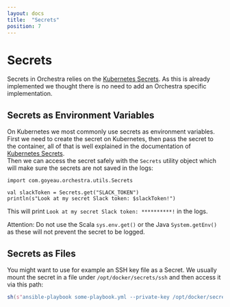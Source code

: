 ```yaml
---
layout: docs
title:  "Secrets"
position: 7
---
```


# Secrets

Secrets in Orchestra relies on the [Kubernetes Secrets](https://kubernetes.io/docs/concepts/configuration/secret/). As
this is already implemented we thought there is no need to add an Orchestra specific implementation.

## Secrets as Environment Variables

On Kubernetes we most commonly use secrets as environment variables.  
First we need to create the secret on Kubernetes, then pass the secret to the container, all of that is well explained
in the documentation of [Kubernetes Secrets](https://kubernetes.io/docs/concepts/configuration/secret/).  
Then we can access the secret safely with the `Secrets` utility object which will make sure the secrets are not saved in
the logs:
```tut:silent
import com.goyeau.orchestra.utils.Secrets

val slackToken = Secrets.get("SLACK_TOKEN")
println(s"Look at my secret Slack token: $slackToken!")
```
This will print `Look at my secret Slack token: **********!` in the logs.

Attention: Do not use the Scala `sys.env.get()` or the Java `System.getEnv()` as these will not prevent the secret to be
logged.

## Secrets as Files

You might want to use for example an SSH key file as a Secret. We usually mount the secret in a file under
`/opt/docker/secrets/ssh` and then access it via this path:
```scala
sh(s"ansible-playbook some-playbook.yml --private-key /opt/docker/secrets/ssh")
```

